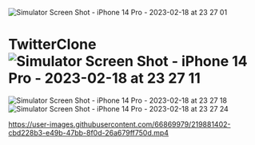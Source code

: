 ![Simulator Screen Shot - iPhone 14 Pro - 2023-02-18 at 23 27 01](https://user-images.githubusercontent.com/66869979/219881369-958cb3b1-0588-4032-8aee-d6329f311d69.png)
# TwitterClone![Simulator Screen Shot - iPhone 14 Pro - 2023-02-18 at 23 27 11](https://user-images.githubusercontent.com/66869979/219881378-2a684cd1-d55c-4acd-9b9b-a04c40ff14a9.png)
![Simulator Screen Shot - iPhone 14 Pro - 2023-02-18 at 23 27 18](https://user-images.githubusercontent.com/66869979/219881387-4bfbf932-944a-414d-88cc-b1ba714928b9.png)
![Simulator Screen Shot - iPhone 14 Pro - 2023-02-18 at 23 27 24](https://user-images.githubusercontent.com/66869979/219881389-da04a4fa-b74f-47ce-9423-d1ddab703257.png)


https://user-images.githubusercontent.com/66869979/219881402-cbd228b3-e49b-47bb-8f0d-26a679ff750d.mp4


